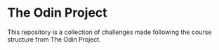 # The Odin Project
This repository is a collection of challenges made following the course structure from The Odin Project.

